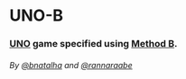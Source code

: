 # UNO-B
### [UNO](https://en.wikipedia.org/wiki/Uno_(card_game)#Card_and_deck_styles) game specified using [Method B](https://www.atelierb.eu/en/).

###### By [@bnatalha](https://github.com/bnatalha/) and [@rannaraabe](https://github.com/rannaraabe)

